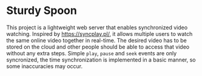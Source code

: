 # Sturdy Spoon
This project is a lightweight web server that enables synchronized video watching. Inspired by https://syncplay.pl/, it allows multiple users to watch the same online video together in real-time. The desired video has to be stored on the cloud and other people should be able to access that video without any extra steps. Simple `play`, `pause` and `seek` events are only syncronized, the time synchronization is implemented in a basic manner, so some inaccuracies may occur.
